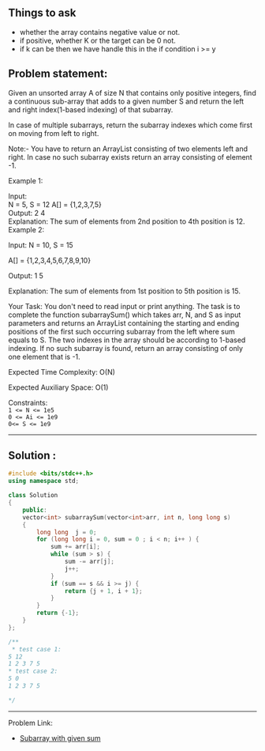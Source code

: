 
## Things to ask
* whether the array contains negative value or not.
* if positive, whether K or the target can be 0 not.
* if k can be then we have handle this in the if condition i >= y


## Problem statement:
Given an unsorted array A of size N that contains only positive integers, find a continuous sub-array that adds to a given number S and return the left and right index(1-based indexing) of that subarray.

In case of multiple subarrays, return the subarray indexes which come first on moving from left to right.

Note:- You have to return an ArrayList consisting of two elements left and right. In case no such subarray exists return an array consisting of element -1.</br>

Example 1: 

Input:</br>
N = 5, S = 12
A[] = {1,2,3,7,5} </br>
Output: 2 4 </br>
Explanation: The sum of elements 
from 2nd position to 4th position 
is 12.
Example 2:

Input:
N = 10, S = 15

A[] = {1,2,3,4,5,6,7,8,9,10}

Output: 1 5

Explanation: The sum of elements 
from 1st position to 5th position
is 15.

Your Task:
You don't need to read input or print anything. The task is to complete the function subarraySum() which takes arr, N, and S as input parameters and returns an ArrayList containing the starting and ending positions of the first such occurring subarray from the left where sum equals to S. The two indexes in the array should be according to 1-based indexing. If no such subarray is found, return an array consisting of only one element that is -1.

Expected Time Complexity: O(N)

Expected Auxiliary Space: O(1)

Constraints:</br>
`1 <= N <= 1e5`</br>
`0 <= Ai <= 1e9` </br>
`0<= S <= 1e9`

---

## Solution :
```c++
#include <bits/stdc++.h>
using namespace std;

class Solution
{
    public:
    vector<int> subarraySum(vector<int>arr, int n, long long s)
    {
        long long  j = 0;
        for (long long i = 0, sum = 0 ; i < n; i++ ) {
            sum += arr[i];
            while (sum > s) {
                sum -= arr[j];
                j++;
            }
            if (sum == s && i >= j) {
                return {j + 1, i + 1};
            }    
        }
        return {-1};
    }
};

/**
 * test case 1:
5 12
1 2 3 7 5
* test case 2:
5 0
1 2 3 7 5

*/
```
---
Problem Link:
- [Subarray with given sum](https://practice.geeksforgeeks.org/problems/subarray-with-given-sum-1587115621/1?utm_source=geeksforgeeks&utm_medium=ml_article_practice_tab&utm_campaign=article_practice_tab)